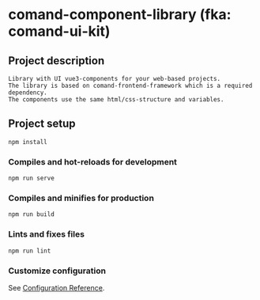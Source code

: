 # comand-component-library (fka: comand-ui-kit)

## Project description
```
Library with UI vue3-components for your web-based projects.
The library is based on comand-frontend-framework which is a required dependency.
The components use the same html/css-structure and variables.
```


## Project setup
```
npm install
```

### Compiles and hot-reloads for development
```
npm run serve
```

### Compiles and minifies for production
```
npm run build
```

### Lints and fixes files
```
npm run lint
```

### Customize configuration
See [Configuration Reference](https://cli.vuejs.org/config/).
